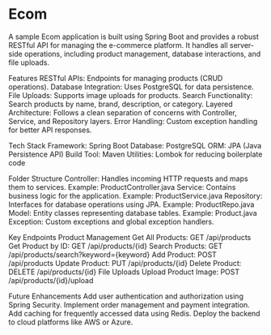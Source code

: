 # Ecom
A sample Ecom application is built using Spring Boot and provides a robust RESTful API for managing the e-commerce platform. It handles all server-side operations, including product management, database interactions, and file uploads.

Features
RESTful APIs: Endpoints for managing products (CRUD operations).
Database Integration: Uses PostgreSQL for data persistence.
File Uploads: Supports image uploads for products.
Search Functionality: Search products by name, brand, description, or category.
Layered Architecture: Follows a clean separation of concerns with Controller, Service, and Repository layers.
Error Handling: Custom exception handling for better API responses.

Tech Stack
Framework: Spring Boot
Database: PostgreSQL
ORM: JPA (Java Persistence API)
Build Tool: Maven
Utilities: Lombok for reducing boilerplate code

Folder Structure
Controller: Handles incoming HTTP requests and maps them to services.
Example: ProductController.java
Service: Contains business logic for the application.
Example: ProductService.java
Repository: Interfaces for database operations using JPA.
Example: ProductRepo.java
Model: Entity classes representing database tables.
Example: Product.java
Exception: Custom exceptions and global exception handlers.

Key Endpoints
Product Management
Get All Products: GET /api/products
Get Product by ID: GET /api/products/{id}
Search Products: GET /api/products/search?keyword={keyword}
Add Product: POST /api/products
Update Product: PUT /api/products/{id}
Delete Product: DELETE /api/products/{id}
File Uploads
Upload Product Image: POST /api/products/{id}/upload

Future Enhancements
Add user authentication and authorization using Spring Security.
Implement order management and payment integration.
Add caching for frequently accessed data using Redis.
Deploy the backend to cloud platforms like AWS or Azure.
